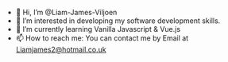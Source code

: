 - 👋 Hi, I’m @Liam-James-Viljoen
- 👀 I’m interested in developing my software development skills.
- 🌱 I’m currently learning Vanilla Javascript & Vue.js
- 📫 How to reach me: You can contact me by Email at Liamjames2@hotmail.co.uk

<!---
Liam-James-Viljoen/Liam-James-Viljoen is a ✨ special ✨ repository because its `README.md` (this file) appears on your GitHub profile.
You can click the Preview link to take a look at your changes.
--->
